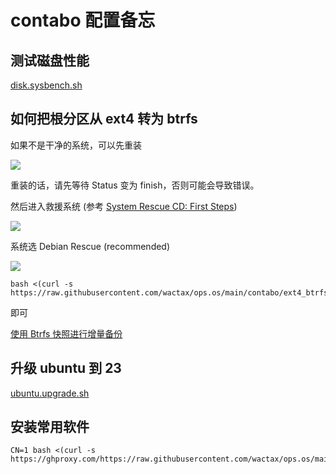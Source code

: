 # contabo 配置备忘

## 测试磁盘性能

[disk.sysbench.sh](./disk.sysbench.sh)

## 如何把根分区从 ext4 转为 btrfs

如果不是干净的系统，可以先重装

![](https://pub-b8db533c86124200a9d799bf3ba88099.r2.dev/2023/08/LsAN4pZ.webp)

重装的话，请先等待 Status 变为 finish，否则可能会导致错误。

然后进入救援系统 (参考 [System Rescue CD: First Steps](https://contabo.com/blog/system-rescue-cd-first-steps))

![](https://pub-b8db533c86124200a9d799bf3ba88099.r2.dev/2023/08/XlYH1Je.webp)

系统选 Debian Rescue (recommended)

![](https://pub-b8db533c86124200a9d799bf3ba88099.r2.dev/2023/08/Wa2HdD1.webp)

```
bash <(curl -s https://raw.githubusercontent.com/wactax/ops.os/main/contabo/ext4_btrfs.sh)
```

即可

[使用 Btrfs 快照进行增量备份](https://linux.cn/article-12653-1.html)

## 升级 ubuntu 到 23

[ubuntu.upgrade.sh](./ubuntu.upgrade.sh)

## 安装常用软件

```
CN=1 bash <(curl -s https://ghproxy.com/https://raw.githubusercontent.com/wactax/ops.os/main/ubuntu/boot.sh)
```
